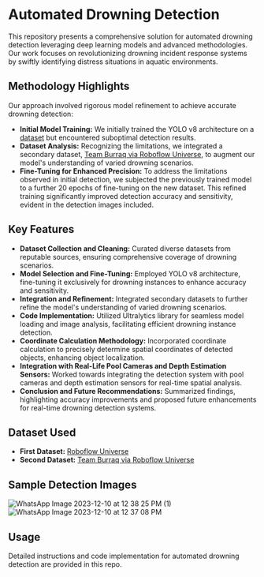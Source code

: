 # Automated Drowning Detection

This repository presents a comprehensive solution for automated drowning detection leveraging deep learning models and advanced methodologies. Our work focuses on revolutionizing drowning incident response systems by swiftly identifying distress situations in aquatic environments.

## Methodology Highlights

Our approach involved rigorous model refinement to achieve accurate drowning detection:
- **Initial Model Training:** We initially trained the YOLO v8 architecture on a [dataset]([link-to-first-dataset](https://universe.roboflow.com/object-detection-model/drowning-detection-wqiom)) but encountered suboptimal detection results.
- **Dataset Analysis:** Recognizing the limitations, we integrated a secondary dataset, [Team Burraq via Roboflow Universe]([link-to-second-dataset](https://universe.roboflow.com/team-burraq/drowning-detection-main/model/)), to augment our model's understanding of varied drowning scenarios.
- **Fine-Tuning for Enhanced Precision:** To address the limitations observed in initial detection, we subjected the previously trained model to a further 20 epochs of fine-tuning on the new dataset. This refined training significantly improved detection accuracy and sensitivity, evident in the detection images included.

## Key Features
- **Dataset Collection and Cleaning:** Curated diverse datasets from reputable sources, ensuring comprehensive coverage of drowning scenarios.
- **Model Selection and Fine-Tuning:** Employed YOLO v8 architecture, fine-tuning it exclusively for drowning instances to enhance accuracy and sensitivity.
- **Integration and Refinement:** Integrated secondary datasets to further refine the model's understanding of varied drowning scenarios.
- **Code Implementation:** Utilized Ultralytics library for seamless model loading and image analysis, facilitating efficient drowning instance detection.
- **Coordinate Calculation Methodology:** Incorporated coordinate calculation to precisely determine spatial coordinates of detected objects, enhancing object localization.
- **Integration with Real-Life Pool Cameras and Depth Estimation Sensors:** Worked towards integrating the detection system with pool cameras and depth estimation sensors for real-time spatial analysis.
- **Conclusion and Future Recommendations:** Summarized findings, highlighting accuracy improvements and proposed future enhancements for real-time drowning detection systems.

## Dataset Used
- **First Dataset:** [Roboflow Universe]([link-to-first-dataset](https://universe.roboflow.com/object-detection-model/drowning-detection-wqiom))
- **Second Dataset:** [Team Burraq via Roboflow Universe]([link-to-second-dataset](https://universe.roboflow.com/team-burraq/drowning-detection-main/model/))

## Sample Detection Images
![WhatsApp Image 2023-12-10 at 12 38 25 PM (1)](https://github.com/Hasibwajid/Automated-Drowning-Detection-YOLOV8/assets/72168225/1796c6c3-e36c-4866-8a0e-97053717981e)
![WhatsApp Image 2023-12-10 at 12 37 08 PM](https://github.com/Hasibwajid/Automated-Drowning-Detection-YOLOV8/assets/72168225/2c4c93ac-497e-497d-bbec-58fda3de8b8c)

## Usage
Detailed instructions and code implementation for automated drowning detection are provided in this repo.
